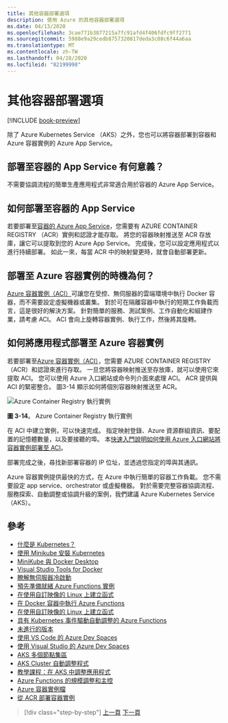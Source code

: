 ```yaml
---
title: 其他容器部署選項
description: 使用 Azure 的其他容器部署選項
ms.date: 04/13/2020
ms.openlocfilehash: 3cae771b3877215a7fc91afd4f406fdfc9ff2771
ms.sourcegitcommit: 5988e9a29cedb8757320817deda3c08c6f44a6aa
ms.translationtype: MT
ms.contentlocale: zh-TW
ms.lasthandoff: 04/28/2020
ms.locfileid: "82199998"
---
```

# <a name="other-container-deployment-options"></a>其他容器部署選項

[!INCLUDE [book-preview](../../../includes/book-preview.md)]

除了 Azure Kubernetes Service （AKS）之外，您也可以將容器部署到容器和 Azure 容器實例的 Azure App Service。

## <a name="when-does-it-make-sense-to-deploy-to-app-service-for-containers"></a>部署至容器的 App Service 有何意義？

不需要協調流程的簡單生產應用程式非常適合用於容器的 Azure App Service。

## <a name="how-to-deploy-to-app-service-for-containers"></a>如何部署至容器的 App Service

若要部署至[容器的 Azure App Service](https://azure.microsoft.com/services/app-service/containers/)，您需要有 AZURE CONTAINER REGISTRY （ACR）實例和認證才能存取。 將您的容器映射推送至 ACR 存放庫，讓它可以提取到您的 Azure App Service。 完成後，您可以設定應用程式以進行持續部署。 如此一來，每當 ACR 中的映射變更時，就會自動部署更新。

## <a name="when-does-it-make-sense-to-deploy-to-azure-container-instances"></a>部署至 Azure 容器實例的時機為何？

[Azure 容器實例（ACI）](https://azure.microsoft.com/services/container-instances/)可讓您在受控、無伺服器的雲端環境中執行 Docker 容器，而不需要設定虛擬機器或叢集。 對於可在隔離容器中執行的短期工作負載而言，這是很好的解決方案。 針對簡單的服務、測試案例、工作自動化和組建作業，請考慮 ACI。 ACI 會向上旋轉容器實例、執行工作，然後將其旋轉。

## <a name="how-to-deploy-an-app-to-azure-container-instances"></a>如何將應用程式部署至 Azure 容器實例

若要部署至[Azure 容器實例（ACI）](https://docs.microsoft.com/azure/container-instances/)，您需要 AZURE CONTAINER REGISTRY （ACR）和認證來進行存取。 一旦您將容器映射推送至存放庫，就可以使用它來提取 ACI。 您可以使用 Azure 入口網站或命令列介面來處理 ACI。 ACR 提供與 ACI 的緊密整合。 圖3-14 顯示如何將個別容器映射推送至 ACR。

![Azure Container Registry 執行實例](./media/acr-runinstance-contextmenu.png)

**圖 3-14**。 Azure Container Registry 執行實例

在 ACI 中建立實例，可以快速完成。 指定映射登錄、Azure 資源群組資訊、要配置的記憶體數量，以及要接聽的埠。 本[快速入門說明如何使用 Azure 入口網站將容器實例部署至 ACI](https://docs.microsoft.com/azure/container-instances/container-instances-quickstart-portal)。

部署完成之後，尋找新部署容器的 IP 位址，並透過您指定的埠與其通訊。

Azure 容器實例提供最快的方式，在 Azure 中執行簡單的容器工作負載。 您不需要設定 app service、orchestrator 或虛擬機器。 對於需要完整容器協調流程、服務探索、自動調整或協調升級的案例，我們建議 Azure Kubernetes Service （AKS）。

## <a name="references"></a>參考

- [什麼是 Kubernetes？](https://blog.newrelic.com/engineering/what-is-kubernetes/)
- [使用 Minikube 安裝 Kubernetes](https://kubernetes.io/docs/setup/learning-environment/minikube/)
- [MiniKube 與 Docker Desktop](https://medium.com/containers-101/local-kubernetes-for-windows-minikube-vs-docker-desktop-25a1c6d3b766)
- [Visual Studio Tools for Docker](https://docs.microsoft.com/dotnet/standard/containerized-lifecycle-architecture/design-develop-containerized-apps/visual-studio-tools-for-docker)
- [瞭解無伺服器冷啟動](https://azure.microsoft.com/blog/understanding-serverless-cold-start/)
- [預先準備就緒 Azure Functions 實例](https://docs.microsoft.com/azure/azure-functions/functions-premium-plan#pre-warmed-instances)
- [在使用自訂映像的 Linux 上建立函式](https://docs.microsoft.com/azure/azure-functions/functions-create-function-linux-custom-image)
- [在 Docker 容器中執行 Azure Functions](https://markheath.net/post/azure-functions-docker)
- [在使用自訂映像的 Linux 上建立函式](https://docs.microsoft.com/azure/azure-functions/functions-create-function-linux-custom-image)
- [具有 Kubernetes 事件驅動自動調整的 Azure Functions](https://docs.microsoft.com/azure/azure-functions/functions-kubernetes-keda)
- [未進行的版本](https://martinfowler.com/bliki/CanaryRelease.html)
- [使用 VS Code 的 Azure Dev Spaces](https://docs.microsoft.com/azure/dev-spaces/quickstart-netcore)
- [使用 Visual Studio 的 Azure Dev Spaces](https://docs.microsoft.com/azure/dev-spaces/quickstart-netcore-visualstudio)
- [AKS 多個節點集區](https://docs.microsoft.com/azure/aks/use-multiple-node-pools)
- [AKS Cluster 自動調整程式](https://docs.microsoft.com/azure/aks/cluster-autoscaler)
- [教學課程：在 AKS 中調整應用程式](https://docs.microsoft.com/azure/aks/tutorial-kubernetes-scale)
- [Azure Functions 的規模調整和主控](https://docs.microsoft.com/azure/azure-functions/functions-scale)
- [Azure 容器實例檔](https://docs.microsoft.com/azure/container-instances/)
- [從 ACR 部署容器實例](https://docs.microsoft.com/azure/container-instances/container-instances-using-azure-container-registry#deploy-with-azure-portal)

>[!div class="step-by-step"]
>[上一頁](scale-containers-serverless.md)
>[下一頁](communication-patterns.md)
